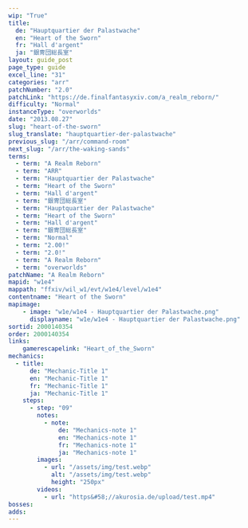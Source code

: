 ```yaml
---
wip: "True"
title:
  de: "Hauptquartier der Palastwache"
  en: "Heart of the Sworn"
  fr: "Hall d'argent"
  ja: "銀冑団総長室"
layout: guide_post
page_type: guide
excel_line: "31"
categories: "arr"
patchNumber: "2.0"
patchLink: "https://de.finalfantasyxiv.com/a_realm_reborn/"
difficulty: "Normal"
instanceType: "overworlds"
date: "2013.08.27"
slug: "heart-of-the-sworn"
slug_translate: "hauptquartier-der-palastwache"
previous_slug: "/arr/command-room"
next_slug: "/arr/the-waking-sands"
terms:
  - term: "A Realm Reborn"
  - term: "ARR"
  - term: "Hauptquartier der Palastwache"
  - term: "Heart of the Sworn"
  - term: "Hall d'argent"
  - term: "銀冑団総長室"
  - term: "Hauptquartier der Palastwache"
  - term: "Heart of the Sworn"
  - term: "Hall d'argent"
  - term: "銀冑団総長室"
  - term: "Normal"
  - term: "2.00!"
  - term: "2.0!"
  - term: "A Realm Reborn"
  - term: "overworlds"
patchName: "A Realm Reborn"
mapid: "w1e4"
mappath: "ffxiv/wil_w1/evt/w1e4/level/w1e4"
contentname: "Heart of the Sworn"
mapimage:
    - image: "w1e/w1e4 - Hauptquartier der Palastwache.png"
      displayname: "w1e/w1e4 - Hauptquartier der Palastwache.png"
sortid: 2000140354
order: 2000140354
links:
    gamerescapelink: "Heart_of_the_Sworn"
mechanics:
  - title:
      de: "Mechanic-Title 1"
      en: "Mechanic-Title 1"
      fr: "Mechanic-Title 1"
      ja: "Mechanic-Title 1"
    steps:
      - step: "09"
        notes:
          - note:
              de: "Mechanics-note 1"
              en: "Mechanics-note 1"
              fr: "Mechanics-note 1"
              ja: "Mechanics-note 1"
        images:
          - url: "/assets/img/test.webp"
            alt: "/assets/img/test.webp"
            height: "250px"
        videos:
          - url: "https&#58;//akurosia.de/upload/test.mp4"
bosses:
adds:
---
```

